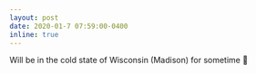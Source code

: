 ```yaml
---
layout: post
date: 2020-01-7 07:59:00-0400
inline: true
---
```


Will be in the cold state of Wisconsin (Madison) for sometime 💙  
